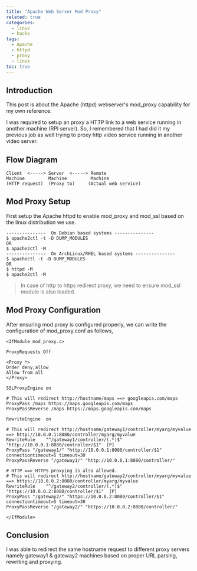 ```yaml
---
title: "Apache Web Server Mod Proxy"
related: true
categories:
  - linux
  - hacks
tags:
  - Apache
  - httpd
  - proxy
  - linux
toc: true  
---
```


## Introduction

This post is about the Apache (httpd) webserver's mod_proxy capability for my own reference.

I was required to setup an proxy a HTTP link to a web service running in another machine (RPI server). So, I remembered that I had did it my previous job as well trying to proxy http video service running in another video server.

## Flow Diagram

```shell
Client  <-----> Server  <-----> Remote
Machine         Machine         Machine
(HTTP request)  (Proxy to)     (Actual web service)
```

## Mod Proxy Setup

First setup the Apache httpd to enable mod_proxy and mod_ssl based on the linux distribution we use.

```shell
---------------  On Debian based systems ---------------
$ apache2ctl -t -D DUMP_MODULES   
OR
$ apache2ctl -M
---------------  On ArchLinux/RHEL based systems ---------------
$ apachectl -t -D DUMP_MODULES   
OR
$ httpd -M
$ apache2ctl -M
```

> In case of http to https redirect proxy, we need to ensure mod_ssl module is also loaded.

## Mod Proxy Configuration

After ensuring mod proxy is configured properly, we can write the configuration of mod_proxy.conf as follows,

```shell
<IfModule mod_proxy.c>

ProxyRequests Off

<Proxy *>
Order deny,allow
Allow from all
</Proxy>

SSLProxyEngine on

# This will redirect http://hostname/maps ==> googleapis.com/maps
ProxyPass /maps https://maps.googleapis.com/maps
ProxyPassReverse /maps https://maps.googleapis.com/maps

RewriteEngine  on

# This will redirect http://hostname/gateway1/controller/myarg/myvalue ==> http://10.0.0.1:8080/controller/myarg/myvalue
RewriteRule    "^/gateway1/controller/(.*)$"  "http://10.0.0.1:8080/controller/$1"  [P]
ProxyPass "/gateway1/" "http://10.0.0.1:8080/controller/$1" connectiontimeout=5 timeout=30
ProxyPassReverse "/gateway1/" "http://10.0.0.1:8080/controller/"

# HTTP ==> HTTPS proxying is also allowed.
# This will redirect http://hostname/gateway2/controller/myarg/myvalue ==> https://10.0.0.2:8080/controller/myarg/myvalue
RewriteRule    "^/gateway2/controller/(.*)$"  "https://10.0.0.2:8080/controller/$1"  [P]
ProxyPass "/gateway2/" "https://10.0.0.2:8080/controller/$1" connectiontimeout=5 timeout=30
ProxyPassReverse "/gateway2/" "https://10.0.0.2:8080/controller/"

</IfModule>
```

## Conclusion

I was able to redirect the same hostname request to different proxy servers namely gateway1 & gateway2 machines based on proper URL parsing, rewriting and proxying.

